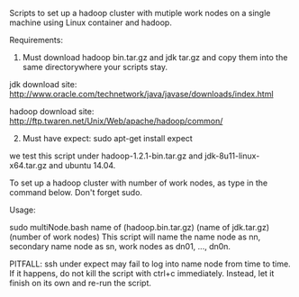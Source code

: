 Scripts to set up a hadoop cluster with mutiple work nodes on a single machine using Linux container and hadoop. 

Requirements:
1. Must download hadoop bin.tar.gz and jdk tar.gz and copy them into the same directorywhere your scripts stay. 

jdk download site: http://www.oracle.com/technetwork/java/javase/downloads/index.html 

hadoop download site: http://ftp.twaren.net/Unix/Web/apache/hadoop/common/

2. Must have expect: sudo apt-get install expect

we test this script under hadoop-1.2.1-bin.tar.gz and jdk-8u11-linux-x64.tar.gz and ubuntu 14.04. 

To set up a hadoop cluster with number of work nodes, as type in the command below. Don't forget sudo. 

Usage:

sudo multiNode.bash name of (hadoop.bin.tar.gz) (name of jdk.tar.gz) (number of work nodes)
This script will name the name node as nn, secondary name node as sn, work nodes as dn01, ..., dn0n. 

PITFALL: ssh under expect may fail to log into name node from time to time. If it happens, do not kill the script
with ctrl+c immediately. Instead, let it finish on its own and re-run the script. 


